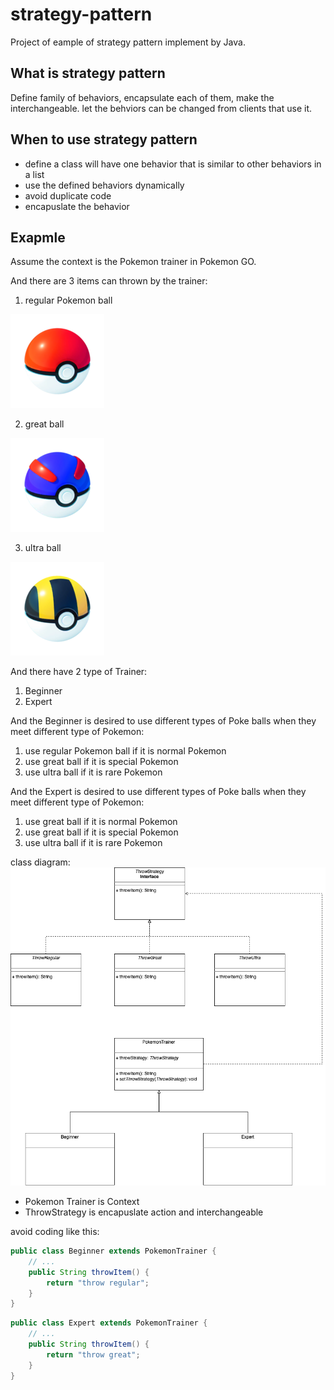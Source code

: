 # strategy-pattern
Project of eample of strategy pattern implement by Java.

## What is strategy pattern
Define family of behaviors, encapsulate each of them, make the interchangeable. let the behviors can be changed from clients that use it.

## When to use strategy pattern
- define a class will have one behavior that is similar to other behaviors in a list
- use the defined behaviors dynamically
- avoid duplicate code
- encapuslate the behavior 

## Exapmle
Assume the context is the Pokemon trainer in Pokemon GO.

And there are 3 items can thrown by the trainer:
1. regular Pokemon ball

![regualr](https://github.com/kan01234/design-patterns/blob/master/strategy-pattern/img/regular.png)

2. great ball

![great](https://github.com/kan01234/design-patterns/blob/master/strategy-pattern/img/great.png)

3. ultra ball

![ultra](https://github.com/kan01234/design-patterns/blob/master/strategy-pattern/img/ultra.png)

And there have 2 type of Trainer:
1. Beginner
2. Expert

And the Beginner is desired to use different types of Poke balls when they meet different type of Pokemon:
1. use regular Pokemon ball if it is normal Pokemon
2. use great ball if it is special Pokemon
3. use ultra ball if it is rare Pokemon

And the Expert is desired to use different types of Poke balls when they meet different type of Pokemon:
1. use great ball if it is normal Pokemon
2. use great ball if it is special Pokemon
3. use ultra ball if it is rare Pokemon

class diagram:
![strategy-pattern](https://github.com/kan01234/design-patterns/blob/master/strategy-pattern/%20strategy-pattern.png)
- Pokemon Trainer is Context
- ThrowStrategy is encapuslate action and interchangeable

avoid coding like this:
```java
public class Beginner extends PokemonTrainer {
    // ...
    public String throwItem() {
        return "throw regular";
    }
}
```
```java
public class Expert extends PokemonTrainer {
    // ...
    public String throwItem() {
        return "throw great";
    }
}
```
